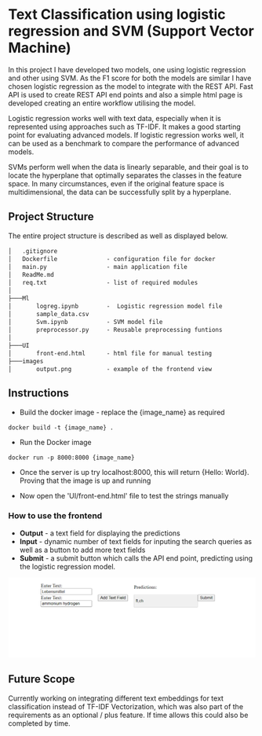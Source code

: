 # Text Classification using logistic regression and SVM (Support Vector Machine)
In this project I have developed two models, one using logistic regression and other using SVM. As the F1 score for both the models are similar I have chosen logistic regression as the model to integrate with the REST API. Fast API is used to create REST API end points and also a simple html page is developed creating an entire workflow utilising the model.

Logistic regression works well with text data, especially when it is represented using approaches such as TF-IDF. It makes a good starting point for evaluating advanced models. If logistic regression works well, it can be used as a benchmark to compare the performance of advanced models. 

SVMs perform well when the data is linearly separable, and their goal is to locate the hyperplane that optimally separates the classes in the feature space. In many circumstances, even if the original feature space is multidimensional, the data can be successfully split by a hyperplane.

## Project Structure

The entire project structure is described as well as displayed below.

```
│   .gitignore
│   Dockerfile              - configuration file for docker
│   main.py                 - main application file
│   ReadMe.md
│   req.txt                 - list of required modules
│
├───Ml
│       logreg.ipynb        -  Logistic regression model file 
│       sample_data.csv 
│       Svm.ipynb           - SVM model file
│       preprocessor.py     - Reusable preprocessing funtions
│
├───UI
│       front-end.html      - html file for manual testing
├───images
│       output.png          - example of the frontend view

```
## Instructions

- Build the docker image - replace the {image_name} as required 
```
docker build -t {image_name} .
```
- Run the Docker image
```
docker run -p 8000:8000 {image_name}
```

- Once the server is up try localhost:8000, this will return {Hello: World}. Proving that the image is up and running

- Now open the 'UI/front-end.html' file to test the strings manually

### How to use the frontend

- __Output__ - a text field for displaying the predictions
- __Input__ - dynamic number of text fields for inputing the search queries as well as a button to add more text fields
- __Submit__ - a submit button which calls the API end point, predicting using the logistic regression model.

![output](/images/output.png)

## Future Scope

Currently working on integrating different text embeddings for text classification instead of TF-IDF Vectorization, which was also part of the requirements as an optional / plus feature. If time allows this could also be completed by time.